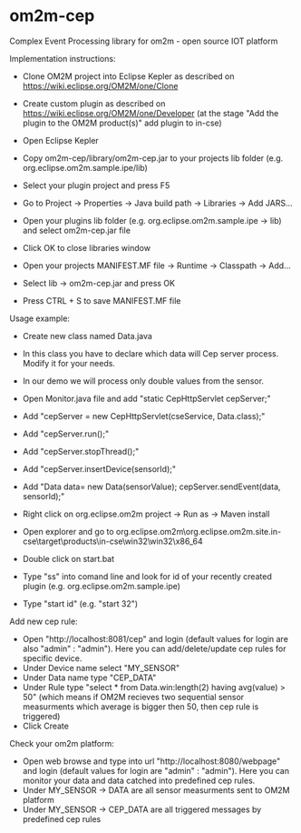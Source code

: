 # om2m-cep
Complex Event Processing library for om2m - open source IOT platform

Implementation instructions:

- Clone OM2M project into Eclipse Kepler as described on https://wiki.eclipse.org/OM2M/one/Clone
- Create custom plugin as described on https://wiki.eclipse.org/OM2M/one/Developer (at the stage "Add the plugin to the OM2M product(s)" add plugin to in-cse)

- Open Eclipse Kepler
- Copy om2m-cep/library/om2m-cep.jar to your projects lib folder (e.g. org.eclipse.om2m.sample.ipe/lib)
- Select your plugin project and press F5
- Go to Project -> Properties -> Java build path -> Libraries -> Add JARS... 
- Open your plugins lib folder (e.g. org.eclipse.om2m.sample.ipe -> lib) and select om2m-cep.jar file
- Click OK to close libraries window
- Open your projects MANIFEST.MF file -> Runtime -> Classpath -> Add...
- Select lib -> om2m-cep.jar and press OK
- Press CTRL + S to save MANIFEST.MF file

Usage example:

- Create new class named Data.java
- In this class you have to declare which data will Cep server process. Modify it for your needs.
- In our demo we will process only double values from the sensor.

- Open Monitor.java file and add "static CepHttpServlet cepServer;"
- Add "cepServer = new CepHttpServlet(cseService, Data.class);"
- Add "cepServer.run();"
- Add "cepServer.stopThread();"
- Add "cepServer.insertDevice(sensorId);"
- Add "Data data= new Data(sensorValue);	cepServer.sendEvent(data, sensorId);"

- Right click on org.eclipse.om2m project -> Run as -> Maven install

- Open explorer and go to org.eclipse.om2m\org.eclipse.om2m.site.in-cse\target\products\in-cse\win32\win32\x86_64
- Double click on start.bat
- Type "ss" into comand line and look for id of your recently created plugin (e.g. org.eclipse.om2m.sample.ipe)
- Type "start id" (e.g. "start 32")

Add new cep rule:
- Open "http://localhost:8081/cep" and login (default values for login are also "admin" : "admin"). Here you can add/delete/update cep rules for specific device.
- Under Device name select "MY_SENSOR"
- Under Data name type "CEP_DATA"
- Under Rule type "select * from Data.win:length(2) having avg(value) > 50" (which means if OM2M recieves two sequential sensor measurments which average is bigger then 50, then cep rule is triggered)
- Click Create

Check your om2m platform:
- Open web browse and type into url "http://localhost:8080/webpage" and login (default values for login are "admin" : "admin"). Here you can monitor your data and data catched into predefined cep rules.
- Under MY_SENSOR -> DATA are all sensor measurments sent to OM2M platform
- Under MY_SENSOR -> CEP_DATA are all triggered messages by predefined cep rules


